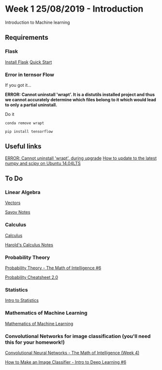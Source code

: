 # Week 1 25/08/2019 - Introduction

Introduction to Machine learning

## Requirements

### Flask

[Install Flask](https://flask.palletsprojects.com/en/1.1.x/installation/)
[Quick Start](https://flask.palletsprojects.com/en/1.1.x/quickstart/)


### Error in ternsor Flow


If you got it...

**ERROR: Cannot uninstall 'wrapt'. It is a distutils installed project and thus we cannot accurately determine which files belong to it which would lead to only a partial uninstall.**


Do it
```
conda remove wrapt

pip install tensorflow
```

## Useful links

[ERROR: Cannot uninstall 'wrapt'. during upgrade](https://github.com/tensorflow/tensorflow/issues/30191)
[How to update to the latest numpy and scipy on Ubuntu 14.04LTS](https://askubuntu.com/questions/682825/how-to-update-to-the-latest-numpy-and-scipy-on-ubuntu-14-04lts)

## To Do

### Linear Algebra 

[Vectors](https://www.youtube.com/watch?v=fNk_zzaMoSs&list=PLZHQObOWTQDPD3MizzM2xVFitgF8hE_ab)

[Savov Notes](https://www.souravsengupta.com/cds2016/lectures/Savov_Notes.pdf)

### Calculus

[Calculus](https://www.youtube.com/watch?v=WUvTyaaNkzM&t=1s)

[Harold's Calculus Notes](http://www.toomey.org/tutor/harolds_cheat_sheets/Harolds_Calculus_Notes_Cheat_Sheet_2017.pdf?fbclid=IwAR3egBMCUlIYPlN1Sq2zJJMlws5-1DUgIFjPbqfs5lYR7mx2yp9TPF84uQI)

### Probability Theory 

[Probability Theory - The Math of Intelligence #6](https://www.youtube.com/watch?v=PrkiRVcrxOs)

[Probability Cheatsheet 2.0](https://static1.squarespace.com/static/54bf3241e4b0f0d81bf7ff36/t/55e9494fe4b011aed10e48e5/1441352015658/probability_cheatsheet.pdf)

### Statistics

[Intro to Statistics](https://www.youtube.com/watch?v=MdHtK7CWpCQ)

### Mathematics of Machine Learning 

[Mathematics of Machine Learning](https://www.youtube.com/watch?v=8onB7rPG4Pk)


### Convolutional Networks for image classification (you'll need this for your homework!)

[Convolutional Neural Networks - The Math of Intelligence (Week 4)](https://www.youtube.com/watch?v=FTr3n7uBIuE&t=906s)

[How to Make an Image Classifier - Intro to Deep Learning #6](https://www.youtube.com/watch?v=cAICT4Al5Ow)


